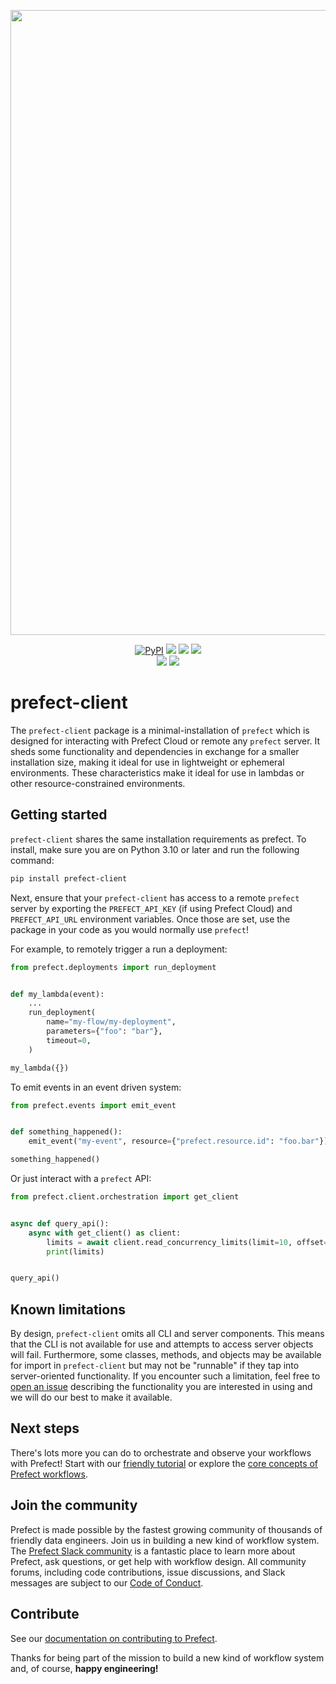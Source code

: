 <p align="center"><img src="https://github.com/PrefectHQ/prefect/assets/3407835/c654cbc6-63e8-4ada-a92a-efd2f8f24b85" width=1000></p>

<p align="center">
    <a href="https://pypi.python.org/pypi/prefect-client/" alt="PyPI version">
        <img alt="PyPI" src="https://img.shields.io/pypi/v/prefect-client?color=0052FF&labelColor=090422"></a>
    <a href="https://github.com/prefecthq/prefect/" alt="Stars">
        <img src="https://img.shields.io/github/stars/prefecthq/prefect?color=0052FF&labelColor=090422" /></a>
    <a href="https://pepy.tech/badge/prefect-client/" alt="Downloads">
        <img src="https://img.shields.io/pypi/dm/prefect-client?color=0052FF&labelColor=090422" /></a>
    <a href="https://github.com/prefecthq/prefect/pulse" alt="Activity">
        <img src="https://img.shields.io/github/commit-activity/m/prefecthq/prefect?color=0052FF&labelColor=090422" /></a>
    <br>
    <a href="https://prefect.io/slack" alt="Slack">
        <img src="https://img.shields.io/badge/slack-join_community-red.svg?color=0052FF&labelColor=090422&logo=slack" /></a>
    <a href="https://www.youtube.com/c/PrefectIO/" alt="YouTube">
        <img src="https://img.shields.io/badge/youtube-watch_videos-red.svg?color=0052FF&labelColor=090422&logo=youtube" /></a>
</p>

# prefect-client

The `prefect-client` package is a minimal-installation of `prefect` which is designed for interacting with Prefect Cloud
or remote any `prefect` server. It sheds some functionality and dependencies in exchange for a smaller installation size,
making it ideal for use in lightweight or ephemeral environments. These characteristics make it ideal for use in lambdas
or other resource-constrained environments.


## Getting started

`prefect-client` shares the same installation requirements as prefect. To install, make sure you are on Python 3.10 or
later and run the following command:

```bash
pip install prefect-client
```

Next, ensure that your `prefect-client` has access to a remote `prefect` server by exporting the `PREFECT_API_KEY`
(if using Prefect Cloud) and `PREFECT_API_URL` environment variables. Once those are set, use the package in your code as
you would normally use `prefect`!


For example, to remotely trigger a run a deployment:

```python
from prefect.deployments import run_deployment


def my_lambda(event):
    ...
    run_deployment(
        name="my-flow/my-deployment",
        parameters={"foo": "bar"},
        timeout=0,
    )

my_lambda({})
```

To emit events in an event driven system:

```python
from prefect.events import emit_event


def something_happened():
    emit_event("my-event", resource={"prefect.resource.id": "foo.bar"})

something_happened()
```


Or just interact with a `prefect` API:
```python
from prefect.client.orchestration import get_client


async def query_api():
    async with get_client() as client:
        limits = await client.read_concurrency_limits(limit=10, offset=0)
        print(limits)


query_api()
```


## Known limitations
By design, `prefect-client` omits all CLI and server components. This means that the CLI is not available for use
and attempts to access server objects will fail. Furthermore, some classes, methods, and objects may be available
for import in `prefect-client` but may not be "runnable" if they tap into server-oriented functionality. If you
encounter such a limitation, feel free to [open an issue](https://github.com/PrefectHQ/prefect/issues/new/choose)
describing the functionality you are interested in using and we will do our best to make it available.


## Next steps

There's lots more you can do to orchestrate and observe your workflows with Prefect!
Start with our [friendly tutorial](https://docs.prefect.io/tutorials) or explore the [core concepts of Prefect workflows](https://docs.prefect.io/concepts/).

## Join the community

Prefect is made possible by the fastest growing community of thousands of friendly data engineers. Join us in building a new kind of workflow system. 
The [Prefect Slack community](https://prefect.io/slack) is a fantastic place to learn more about Prefect, ask questions, or get help with workflow design. 
All community forums, including code contributions, issue discussions, and Slack messages are subject to our [Code of Conduct](https://github.com/PrefectHQ/prefect/blob/main/CODE_OF_CONDUCT.md).

## Contribute

See our [documentation on contributing to Prefect](https://docs.prefect.io/contributing/overview/).

Thanks for being part of the mission to build a new kind of workflow system and, of course, **happy engineering!**
